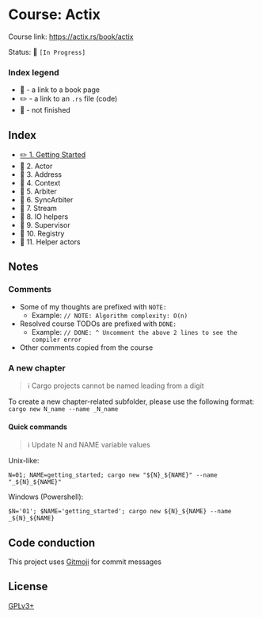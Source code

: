 # Course: Actix

Course link: https://actix.rs/book/actix

Status: 🚧 `[In Progress]`

### Index legend

- 📝 - a link to a book page
- ✏️ - a link to an `.rs` file (code)
- 🚧 - not finished

## Index

- [✏️ 1. Getting Started](01_getting_started/src/main.rs)
- 🚧 2. Actor
- 🚧 3. Address
- 🚧 4. Context
- 🚧 5. Arbiter
- 🚧 6. SyncArbiter
- 🚧 7. Stream
- 🚧 8. IO helpers
- 🚧 9. Supervisor
- 🚧 10. Registry
- 🚧 11. Helper actors

## Notes

### Comments

- Some of my thoughts are prefixed with `NOTE:`
  - Example: `// NOTE: Algorithm complexity: O(n)`
- Resolved course TODOs are prefixed with `DONE:`
  - Example: `// DONE: ^ Uncomment the above 2 lines to see the compiler error`
- Other comments copied from the course
                                        
### A new chapter

> ℹ️ Cargo projects cannot be named leading from a digit

To create a new chapter-related subfolder, please use the following format: `cargo new N_name --name _N_name` 

#### Quick commands

> ℹ️ Update N and NAME variable values

Unix-like:
```shell
N=01; NAME=getting_started; cargo new "${N}_${NAME}" --name "_${N}_${NAME}"
```

Windows (Powershell):
```shell
$N='01'; $NAME='getting_started'; cargo new ${N}_${NAME} --name _${N}_${NAME}
```

## Code conduction

This project uses [Gitmoji](https://gitmoji.carloscuesta.me) for commit messages

## License

[GPLv3+](LICENSE)
